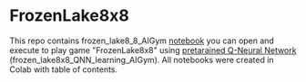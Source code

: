 # FrozenLake8x8

This repo contains frozen_lake8_8_AIGym [notebook](https://github.com/HannaDGit/FrozenLake8x8/blob/main/frozen_lake8_8_AIGym.ipynb)
you can open and execute to play game "FrozenLake8x8" using [pretarained Q-Neural Network](https://github.com/HannaDGit/FrozenLake8x8/blob/main/frozen_lake8x8_QNN_learning_AIGym.ipynb) (frozen_lake8x8_QNN_learning_AIGym). 
All notebooks were created in Colab with table of contents.
